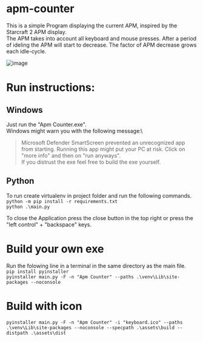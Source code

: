 # apm-counter

This is a simple Program displaying the current APM, inspired by the Starcraft 2 APM display. \
The APM takes into account all keyboard and mouse presses. After a period of ideling the APM will start to decrease. The factor of APM decrease grows each idle-cycle.

![image](https://user-images.githubusercontent.com/31525324/171631271-fb5d0dc3-fed3-4647-b994-d37ff9f1134e.png)


# Run instructions:
## Windows
Just run the "Apm Counter.exe". \
Windows might warn you with the following message:\
> Microsoft Defender SmartScreen prevented an unrecognized app from starting. Running this app might put your PC at risk.
Click on "more info" and then on "run anyways". \
If you distrust the exe feel free to build the exe yourself.
## Python
To run create virtualenv in project folder and run the following commands. \
`python -m pip install -r requirements.txt` \
`python .\main.py` 

To close the Application press the close button in the top right or press the "left control" + "backspace" keys.

# Build your own exe 
Run the folowing line in a terminal in the same directory as the main file. \
`pip install pyinstaller` \
`pyinstaller main.py -F -n "Apm Counter" --paths .\venv\Lib\site-packages --noconsole`


# Build with icon
`pyinstaller main.py -F -n "Apm Counter" -i "keyboard.ico" --paths .\venv\Lib\site-packages --noconsole --specpath .\assets\build --distpath .\assets\dist`
